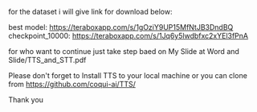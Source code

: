 for the dataset i will give link for download below:

best model: https://teraboxapp.com/s/1gOziY9UP15MfNtJB3DndBQ
checkpoint_10000: https://teraboxapp.com/s/1Jq6y5lwdbfxc2xYEl3fPnA

for who want to continue just take step baed on My Slide at Word and Slide/TTS_and_STT.pdf

Please don't forget to Install TTS to your local machine or you can clone from https://github.com/coqui-ai/TTS/

Thank you